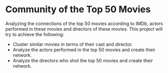 # Community of the Top 50 Movies
Analyzing the connections of the top 50 movies according to IMDb, actors
performed in these movies and directors of these movies. This project will try to achieve the
following:
- Cluster similar movies in terms of their cast and director.
- Analyze the actors performed in the top 50 movies and create their network.
- Analyze the directors who shot the top 50 movies and create their network.
